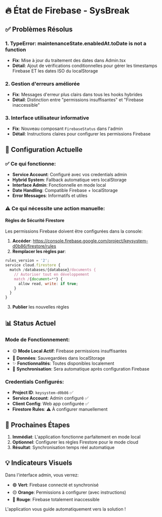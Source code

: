 # 🔥 État de Firebase - SysBreak

## ✅ Problèmes Résolus

### 1. **TypeError: maintenanceState.enabledAt.toDate is not a function**
- **Fix**: Mise à jour du traitement des dates dans Admin.tsx
- **Détail**: Ajout de vérifications conditionnelles pour gérer les timestamps Firebase ET les dates ISO du localStorage

### 2. **Gestion d'erreurs améliorée**
- **Fix**: Messages d'erreur plus clairs dans tous les hooks hybrides
- **Détail**: Distinction entre "permissions insuffisantes" et "Firebase inaccessible"

### 3. **Interface utilisateur informative**
- **Fix**: Nouveau composant `FirebaseStatus` dans l'admin
- **Détail**: Instructions claires pour configurer les permissions Firebase

## 🔧 Configuration Actuelle

### ✅ Ce qui fonctionne:
- **Service Account**: Configuré avec vos credentials admin
- **Hybrid System**: Fallback automatique vers localStorage
- **Interface Admin**: Fonctionnelle en mode local
- **Date Handling**: Compatible Firebase + localStorage
- **Error Messages**: Informatifs et utiles

### ⚠️ Ce qui nécessite une action manuelle:

#### **Règles de Sécurité Firestore**
Les permissions Firebase doivent être configurées dans la console:

1. **Accéder**: https://console.firebase.google.com/project/keysystem-d0b86/firestore/rules
2. **Remplacer les règles par**:
```javascript
rules_version = '2';
service cloud.firestore {
  match /databases/{database}/documents {
    // Autoriser tout en développement
    match /{document=**} {
      allow read, write: if true;
    }
  }
}
```
3. **Publier** les nouvelles règles

## 📊 Status Actuel

### Mode de Fonctionnement:
- 🟡 **Mode Local Actif**: Firebase permissions insuffisantes
- 💾 **Données**: Sauvegardées dans localStorage
- ✨ **Fonctionnalités**: Toutes disponibles localement
- 🔄 **Synchronisation**: Sera automatique après configuration Firebase

### Credentials Configurés:
- **Project ID**: `keysystem-d0b86` ✅
- **Service Account**: Admin configuré ✅
- **Client Config**: Web app configurée ✅
- **Firestore Rules**: ⚠️ À configurer manuellement

## 🎯 Prochaines Étapes

1. **Immédiat**: L'application fonctionne parfaitement en mode local
2. **Optionnel**: Configurer les règles Firestore pour le mode cloud
3. **Résultat**: Synchronisation temps réel automatique

## 💡 Indicateurs Visuels

Dans l'interface admin, vous verrez:
- 🟢 **Vert**: Firebase connecté et synchronisé
- 🟡 **Orange**: Permissions à configurer (avec instructions)
- 🔴 **Rouge**: Firebase totalement inaccessible

L'application vous guide automatiquement vers la solution !
